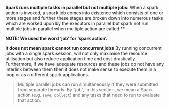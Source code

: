 

**Spark runs multiple tasks in parallel but not multiple jobs:**
When a spark action is invoked, a spark job comes into existence which consists of one or more stages and further these stages are broken down into numerous tasks which are worked upon by the executors in parallel but spark not run multiple jobs in parallel when multiple action are called.**

**NOTE: We used the word ‘job’ for ‘spark action’.**











**It does not mean spark cannot run concurrent jobs**
By running concurrent jobs with a single spark session, will not only maximise the resource utilisation but also reduce application time and cost drastically. Furthermore, if we have adequate resources and these jobs do not have any interlink between them then it does not make sense to execute them in a loop or as a different spark applications.







> Multiple parallel jobs can run simultaneously if they were submitted from
> separate threads. By “job”, in this section, we mean a Spark action
> (e.g. `save`, `collect`) and any tasks that need to run to evaluate
> that action.

<!--stackedit_data:
eyJoaXN0b3J5IjpbLTYxODU3NjczNSwtMTgwNTYwOTA0NywtNz
Q3MzA0NDA1LC0xOTY1MjA2NjMsLTIwODg3NDY2MTIsLTEwMzM1
NzcxNzAsOTUzNzcxOTU4LDM1MDY3OTMzMSw1ODc2MTY1NywzNj
I5MTU3NzEsMTQ4ODM0NTgyMCwtNDkzMzIzNjI1LC0xMjc4NDY2
NzcsLTk5OTAzMDMyMiwtMTcwNjczMTk5Miw5MDc4OTc3MjIsLT
EzNDM1ODAwNzYsLTE4NzI3NTk2NTksNjc5MzMyMzY1LC00MDM5
Nzc0NjFdfQ==
-->